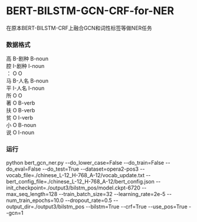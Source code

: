 # BERT-BILSTM-GCN-CRF-for-NER
在原本BERT-BILSTM-CRF上融合GCN和词性标签等做NER任务
### 数据格式
高 B-剧种 B-noun<br>
腔 I-剧种 I-noun<br>
： O O<br>
马 B-人名 B-noun<br>
平 I-人名 I-noun<br>
所 O O<br>
著 O B-verb<br>
扶 O B-verb<br>
贫 O I-verb<br>
小 O B-noun<br>
说 O I-noun<br>
### 运行
python bert_gcn_ner.py
    --do_lower_case=False 
    --do_train=False 
    --do_eval=False 
    --do_test=True 
    --dataset=opera2-pos3 
    --vocab_file=./chinese_L-12_H-768_A-12/vocab_update.txt 
    --bert_config_file=./chinese_L-12_H-768_A-12/bert_config.json 
    --init_checkpoint=./output3/bilstm_pos/model.ckpt-6720 
    --max_seq_length=128 
    --train_batch_size=32 
    --learning_rate=2e-5 
    --num_train_epochs=10.0 
    --dropout_rate=0.5 
    --output_dir=./output3/bilstm_pos 
    --bilstm=True 
    --crf=True 
    --use_pos=True 
    --gcn=1
